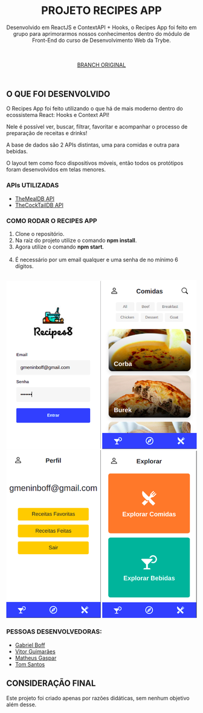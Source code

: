 <header>
  <h1>PROJETO RECIPES APP</h1>  
    <p>Desenvolvido em ReactJS e ContextAPI + Hooks, o Recipes App foi feito em grupo para aprimorarmos nossos conhecimentos dentro do módulo de Front-End do curso de Desenvolvimento Web da Trybe.</p>
    <br>
    <br>
    <a href="https://github.com/tryber/sd-011-project-recipes-app/tree/main-group-8">BRANCH ORIGINAL</a>
</header>

##

<main>
  <h2>O QUE FOI DESENVOLVIDO</h2>
  <p>O Recipes App foi feito utilizando o que há de mais moderno dentro do ecossistema React: Hooks e Context API!</p>

  <p>Nele é possível ver, buscar, filtrar, favoritar e acompanhar o processo de preparação de receitas e drinks!</p>

  <p>A base de dados são 2 APIs distintas, uma para comidas e outra para bebidas.</p>
  
  <p>O layout tem como foco dispositivos móveis, então todos os protótipos foram desenvolvidos em telas menores.</p>
</main>

<section>
  <h3>APIs UTILIZADAS</h3>
    <ul>
      <li><a href="https://www.themealdb.com/">TheMealDB API</a></li>
      <li><a href="https://www.thecocktaildb.com/api.php">TheCockTailDB API</a></li>
    </ul>
</section>

<section>
  <h3>COMO RODAR O RECIPES APP</h3>
  <ol>
    <li>Clone o repositório.</li>
    <li>Na raiz do projeto utilize o comando <b>npm install</b>.</li>
    <li>Agora utilize o comando <b>npm start</b>.</li>
    <br />
    <li>É necessário por um email qualquer e uma senha de no mínimo 6 dígitos.</li>
  </ol>
</section>

##

<img src="./screenshots/login.png" width="250px" alt="Tela de login"/>
<img src="./screenshots/comidas.png" width="250px" alt="Tela de comidas"/>
<img src="./screenshots/perfil.png" width="250px" alt="Tela de perfil"/>
<img src="./screenshots/explorar.png" width="250px" alt="tela de explorar"/>

<section>
  <h3>PESSOAS DESENVOLVEDORAS:</h2>
    <ul>
      <li>
      <a href="https://github.com/gab-boff">Gabriel Boff</a>
      </li>
      <li>
      <a href="https://github.com/vitorguima">Vitor Guimarães</a>
      </li>
      <li>
      <a href="https://github.com/msgaspar">Matheus Gaspar</a>
      </li>
      <li>
      <a href="https://github.com/tomsantos07">Tom Santos</a>
      </li>
    </ul>
</section>

<section>
  <h2>CONSIDERAÇÃO FINAL</h2>
  <p>Este projeto foi criado apenas por razões didáticas, sem nenhum objetivo além desse.</p>
</section>
